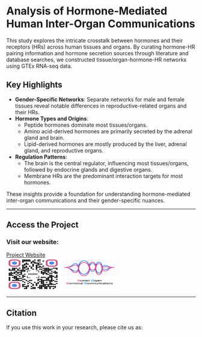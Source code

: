 # Analysis of Hormone-Mediated Human Inter-Organ Communications

This study explores the intricate crosstalk between hormones and their receptors (HRs) across human tissues and organs. By curating hormone-HR pairing information and hormone secretion sources through literature and database searches, we constructed tissue/organ-hormone-HR networks using GTEx RNA-seq data.

## Key Highlights

- **Gender-Specific Networks**: Separate networks for male and female tissues reveal notable differences in reproductive-related organs and their HRs.
- **Hormone Types and Origins**:
  - Peptide hormones dominate most tissues/organs.
  - Amino acid-derived hormones are primarily secreted by the adrenal gland and brain.
  - Lipid-derived hormones are mostly produced by the liver, adrenal gland, and reproductive organs.
- **Regulation Patterns**:
  - The brain is the central regulator, influencing most tissues/organs, followed by endocrine glands and digestive organs.
  - Membrane HRs are the predominant interaction targets for most hormones.

These insights provide a foundation for understanding hormone-mediated inter-organ communications and their gender-specific nuances.

---

## Access the Project

### Visit our website:
[Project Website](https://omicsexplorer.shinyapps.io/HOHC/)  
<img src="qr-code.png" alt="Website QR Code" style="width: 300px; height: auto;">

---

## Citation
If you use this work in your research, please cite us as:  
